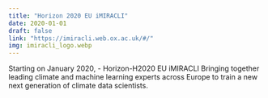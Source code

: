 ```yaml
---
title: "Horizon 2020 EU iMIRACLI"
date: 2020-01-01
draft: false
link: "https://imiracli.web.ox.ac.uk/#/"
img: imiracli_logo.webp
---
```


Starting on January 2020, - Horizon-H2020 EU iMIRACLI Bringing together leading climate and machine learning experts across Europe to train a new next generation of climate data scientists.
